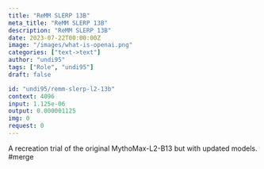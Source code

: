 ```yaml
---
title: "ReMM SLERP 13B"
meta_title: "ReMM SLERP 13B"
description: "ReMM SLERP 13B"
date: 2023-07-22T00:00:00Z
image: "/images/what-is-openai.png"
categories: ["text->text"]
author: "undi95"
tags: ["Role", "undi95"]
draft: false

id: "undi95/remm-slerp-l2-13b"
context: 4096
input: 1.125e-06
output: 0.000001125
img: 0
request: 0
---
```


A recreation trial of the original MythoMax-L2-B13 but with updated models. #merge

